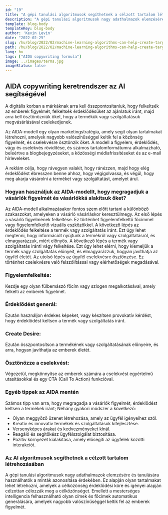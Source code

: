 ```yaml
---
id: "19"
title: "A gépi tanulási algoritmusok segíthetnek a célzott tartalom létrehozásában"
description: "A gépi tanulási algoritmusok nagy adathalmazok elemzésére és tanulására használhatók a minták azonosítása érdekében. Ezt azután fel lehet használni olyan tartalmak létrehozására, amelyek az érdeklődési körük alapján célzottan célozzák meg a célközönséget. A gépi tanulás alkalmazásával a vállalkozások olyan tartalmakat hozhatnak létre, amelyek relevánsabbak az ügyfeleik számára, és amelyek hozzájárulnak az eladások növeléséhez."
template: blog-body
templateKey: blog-body
author: 'Kevin Levin'
date: "2022-02-25"
slug: /hu/blog/2022/02/machine-learning-algorithms-can-help-create-targeted-content
path: /hu/blog/2022/02/machine-learning-algorithms-can-help-create-targeted-content
lang: hu
tags: ["AIDA copywriting formula"]
image: ../images/terms.jpg
imageStatus: false
---
```

## AIDA copywriting keretrendszer az AI segítségével

A digitális korban a márkáknak arra kell összpontosítaniuk, hogy felkeltsék az emberek figyelmét, felkeltsék érdeklődésüket az ajánlatuk iránt, majd arra kell ösztönözniük őket, hogy a termékük vagy szolgáltatásuk megvásárlásával cselekedjenek.

Az AIDA-modell egy olyan marketingstratégia, amely segít olyan tartalmakat létrehozni, amelyek nagyobb valószínűséggel keltik fel a közönség figyelmét, és cselekvésre ösztönzik őket. A modell a figyelem, érdeklődés, vágy és cselekvés rövidítése, és számos tartalomformátumra alkalmazható, beleértve a blogbejegyzéseket, a közösségi médiafrissítéseket és az e-mail hírleveleket.

A reklám célja, hogy rávegyen valakit, hogy ránézzen, majd hogy elég érdeklődést ébresszen benne ahhoz, hogy végigolvassa, és végül, hogy meg akarja vásárolni a terméket vagy szolgáltatást, amelyet árul.



### Hogyan használjuk az AIDA-modellt, hogy megragadjuk a vásárlók figyelmét és vásárlókká alakítsuk őket?

Az AIDA-modell alkalmazásakor fontos szem előtt tartani a különböző szakaszokat, amelyeken a vásárló vásárláskor keresztülmegy. Az első lépés a vásárló figyelmének felkeltése. Ez történhet figyelemfelkeltő főcímmel vagy figyelemfelkeltő vizuális eszközökkel. A következő lépés az érdeklődés felkeltése a termék vagy szolgáltatás iránt. Ezt úgy lehet megtenni, hogy információt nyújtunk a termékről vagy szolgáltatásról, és elmagyarázzuk, miért előnyös. A következő lépés a termék vagy szolgáltatás iránti vágy felkeltése. Ezt úgy lehet elérni, hogy kiemeljük a termék vagy szolgáltatás előnyeit, és elmagyarázzuk, hogyan javíthatja az ügyfél életét. Az utolsó lépés az ügyfél cselekvésre ösztönzése. Ez történhet cselekvésre való felszólítással vagy elérhetőségek megadásával.




### Figyelemfelkeltés:

Kezdje egy olyan fülbemászó főcím vagy szlogen megalkotásával, amely felkelti az emberek figyelmét.


### Érdeklődést generál:

Ezután használjon érdekes képeket, vagy készítsen provokatív kérdést, hogy érdeklődést keltsen a termék vagy szolgáltatás iránt.


### Create Desire:

Ezután összpontosítson a termékének vagy szolgáltatásának előnyeire, és arra, hogyan javíthatja az emberek életét.

### Ösztönözze a cselekvést:


Végezetül, megkönnyítse az emberek számára a cselekvést egyértelmű utasításokkal és egy CTA (Call To Action) funkcióval.



### Egyéb tippek az AIDA mentén

Számos tipp van arra, hogy megragadja a vásárlók figyelmét, érdeklődést keltsen a termékek iránt; Néhány gyakori módszer a következő:

- Olyan meggyőző üzenet létrehozása, amely az ügyfél igényeihez szól.
- Kreatív és innovatív termékek és szolgáltatások kifejlesztése.
- Versenyképes árakat és kedvezményeket kínál.
- Reagáló és segítőkész ügyfélszolgálat biztosítása.
- Pozitív környezet kialakítása, amely elősegíti az ügyfelek közötti interakciót.



### Az AI algoritmusok segíthetnek a célzott tartalom létrehozásában
A gépi tanulási algoritmusok nagy adathalmazok elemzésére és tanulására használhatók a minták azonosítása érdekében. Ez alapján olyan tartalmakat lehet létrehozni, amelyek a célközönség érdeklődési köre és igényei alapján célzottan célozzák meg a célközönséget. Emellett a mesterséges intelligencia felhasználható olyan címek és főcímek automatikus generálására, amelyek nagyobb valószínűséggel keltik fel az emberek figyelmét.
